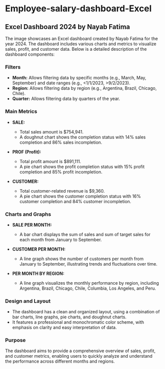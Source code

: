 # Employee-salary-dashboard-Excel
## Excel Dashboard 2024 by Nayab Fatima

The image showcases an Excel dashboard created by Nayab Fatima for the year 2024. The dashboard includes various charts and metrics to visualize sales, profit, and customer data. Below is a detailed description of the dashboard components:

### Filters
- **Month:** Allows filtering data by specific months (e.g., March, May, September) and date ranges (e.g., <1/1/2023, >9/2/2023).
- **Region:** Allows filtering data by region (e.g., Argentina, Brazil, Chicago, Chile).
- **Quarter:** Allows filtering data by quarters of the year.

### Main Metrics
- **SALE:**
  - Total sales amount is $754,941.
  - A doughnut chart shows the completion status with 14% sales completion and 86% sales incompletion.

- **PROF (Profit):**
  - Total profit amount is $891,111.
  - A pie chart shows the profit completion status with 15% profit completion and 85% profit incompletion.

- **CUSTOMER:**
  - Total customer-related revenue is $9,360.
  - A pie chart shows the customer completion status with 16% customer completion and 84% customer incompletion.

### Charts and Graphs
- **SALE PER MONTH:**
  - A bar chart displays the sum of sales and sum of target sales for each month from January to September.

- **CUSTOMER PER MONTH:**
  - A line graph shows the number of customers per month from January to September, illustrating trends and fluctuations over time.

- **PER MONTH BY REGION:**
  - A line graph visualizes the monthly performance by region, including Argentina, Brazil, Chicago, Chile, Columbia, Los Angeles, and Peru.

### Design and Layout
- The dashboard has a clean and organized layout, using a combination of bar charts, line graphs, pie charts, and doughnut charts.
- It features a professional and monochromatic color scheme, with emphasis on clarity and easy interpretation of data.

### Purpose
The dashboard aims to provide a comprehensive overview of sales, profit, and customer metrics, enabling users to quickly analyze and understand the performance across different months and regions.
